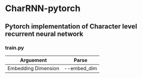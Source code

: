 # CharRNN-pytorch

## Pytorch implementation of Character level recurrent neural network

### train.py 

| Arguement | Parse |
| ----------- | ----------- |
| Embedding Dimension | --embed_dim |
